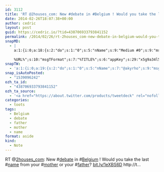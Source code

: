 ```yaml
---
id: 3112
title: 'RT @2houses_com: New #debate in #Belgium ! Would you take the last #name from your #mother or your #father? bit.ly/1eXBS6D http://t…'
date: 2014-02-26T18:07:38+00:00
author: cedric
layout: post
guid: https://cedric.io/?tid=438706933793841152
permalink: /2014/02/26/rt-2houses_com-new-debate-in-belgium-would-you-take-the-last-name-from-your-mother-or-your-father-bit-ly-1exbs6d-http-t/
snapMD:
  - |
    a:1:{i:0;a:18:{s:2:"do";s:1:"0";s:5:"nName";s:9:"Medium #0";s:9:"msgFormat";s:19:"%FULLTEXT%
    
    %URL%";s:10:"msgTFormat";s:7:"%TITLE%";s:6:"appKey";s:29:"x5g9a34l5z294i5y2q284e4g54454";s:6:"appSec";s:85:"d3h0a44e4s2b4i5u2r234m5f5b4v2l5q2a444h574347464a454x2w20374447494c484b4w2c464f5u2d4z2";s:8:"inclTags";s:1:"1";s:7:"fltrsOn";i:0;s:5:"fltrs";a:0:{}s:7:"proxyOn";i:0;s:7:"useSURL";i:0;s:1:"v";i:350;s:4:"publ";s:1:"0";s:11:"accessToken";s:65:"2353413aa5437433e5648ccf74a16119308317c52d1a24d8ed99f26add037528a";s:12:"appAppUserID";s:65:"104b21fd8da79171a6e7bf800d03b4b761204f242935e05d2d86850a6b1635f77";s:14:"appAppUserName";s:26:"Cédric Bousmanne (akyrho)";s:13:"appAppUserURL";s:26:"https://medium.com/@akyrho";s:7:"pubList";a:0:{}}}
snapTW:
  - 'a:1:{i:0;a:19:{s:2:"do";s:1:"0";s:5:"nName";s:7:"@akyrho";s:9:"msgFormat";s:26:"%TITLE%. %EXCERPT% - %URL%";s:6:"appKey";s:55:"x5g9a8325v2y475r3c4m48584n53446p423r3r5u3e356j5j3k4r2p3";s:6:"appSec";s:105:"d3h0a94o46415u594v3q5l5n5l4r4x474x4j484o473u4i5w2m4k494z2k344n306n5r3l5v2s554p4n3p3k45495c3z4v4d3m3u5w525";s:7:"fltrsOn";i:0;s:5:"fltrs";a:0:{}s:7:"proxyOn";i:0;s:7:"useSURL";i:0;s:1:"v";i:350;s:5:"twURL";s:25:"http://twitter.com/akyrho";s:11:"accessToken";s:50:"6678782-Eyg60SCeh7762DEIsYtTPD5GVeOuSN8ATMdF2Lpppe";s:14:"accessTokenSec";s:45:"PgGDCbcYLJnR5esZjY9ID72A33mUNCYnQwaQTBsojSJNa";s:5:"tw140";i:0;s:10:"riComments";s:1:"1";s:11:"riCommentsM";s:1:"1";s:12:"riCommentsAA";s:1:"1";s:8:"attchImg";s:1:"1";s:9:"wpImgSize";s:4:"full";}}'
snap_isAutoPosted:
  - "1539096242"
ozh_ta_id:
  - "438706933793841152"
ozh_ta_source:
  - '<a href="https://about.twitter.com/products/tweetdeck" rel="nofollow">TweetDeck</a>'
categories:
  - toots
tags:
  - Belgium
  - debate
  - father
  - mother
  - name
format: aside
kind:
  - Note
---
```

RT <span class="username username_linked">@<a href="https://twitter.com/2houses_com" title="2houses">2houses_com</a></span>: New <span class="hashtag hashtag_local">#<a href="https://cedric.io/tag/debate/">debate</a> in <span class="hashtag hashtag_local">#<a href="https://cedric.io/tag/belgium/">Belgium</a> ! Would you take the last <span class="hashtag hashtag_local">#<a href="https://cedric.io/tag/name/">name</a> from your <span class="hashtag hashtag_local">#<a href="https://cedric.io/tag/mother/">mother</a> or your <span class="hashtag hashtag_local">#<a href="https://cedric.io/tag/father/">father</a>? <a href="http://bit.ly/1eXBS6D" title="http://bit.ly/1eXBS6D" class="link link_untco">bit.ly/1eXBS6D</a> http://t…</p>